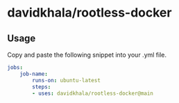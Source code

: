 # davidkhala/rootless-docker

## Usage

Copy and paste the following snippet into your .yml file.

```yaml
jobs:
    job-name:
        runs-on: ubuntu-latest
        steps:
        - uses: davidkhala/rootless-docker@main
```
